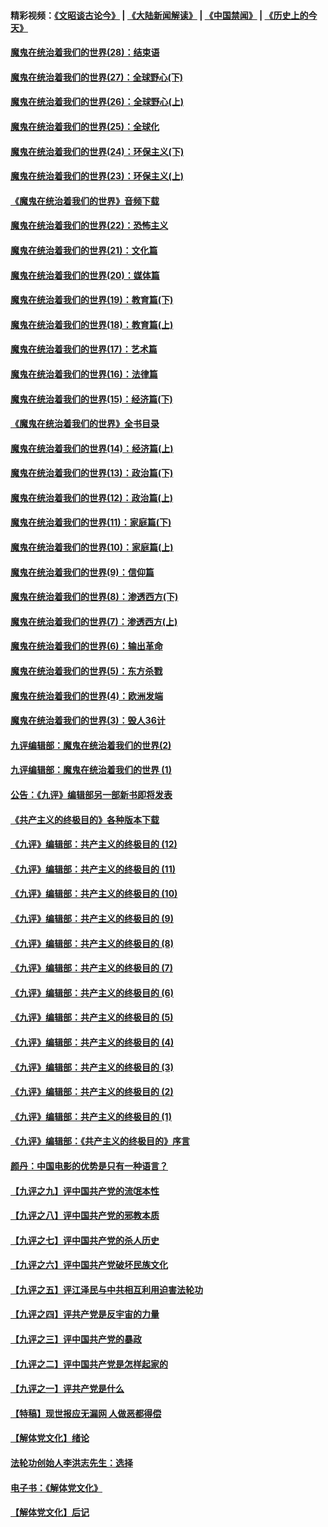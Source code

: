 #### 精彩视频：[《文昭谈古论今》](https://github.com/gfw-breaker/wenzhao/blob/master/README.md?t=01131230) | [《大陆新闻解读》](https://github.com/gfw-breaker/ntdtv-comedy/blob/master/README.md?t=01131230) | [《中国禁闻》](https://github.com/gfw-breaker/ntdtv-news/blob/master/README.md?t=01131230) | [《历史上的今天》](https://github.com/gfw-breaker/today-in-history/blob/master/README.md?t=01131230) 

#### [魔鬼在统治着我们的世界(28)：结束语](../pages/nsc422/n10936246.md?t=01131230) 

#### [魔鬼在统治着我们的世界(27)：全球野心(下)](../pages/nsc422/n10928319.md?t=01131230) 

#### [魔鬼在统治着我们的世界(26)：全球野心(上)](../pages/nsc422/n10900318.md?t=01131230) 

#### [魔鬼在统治着我们的世界(25)：全球化](../pages/nsc422/n10788205.md?t=01131230) 

#### [魔鬼在统治着我们的世界(24)：环保主义(下)](../pages/nsc422/n10695307.md?t=01131230) 

#### [魔鬼在统治着我们的世界(23)：环保主义(上)](../pages/nsc422/n10688613.md?t=01131230) 

#### [《魔鬼在统治着我们的世界》音频下载](../pages/nsc422/n10635553.md?t=01131230) 

#### [魔鬼在统治着我们的世界(22)：恐怖主义](../pages/nsc422/n10614727.md?t=01131230) 

#### [魔鬼在统治着我们的世界(21)：文化篇](../pages/nsc422/n10597706.md?t=01131230) 

#### [魔鬼在统治着我们的世界(20)：媒体篇](../pages/nsc422/n10586579.md?t=01131230) 

#### [魔鬼在统治着我们的世界(19)：教育篇(下)](../pages/nsc422/n10564808.md?t=01131230) 

#### [魔鬼在统治着我们的世界(18)：教育篇(上)](../pages/nsc422/n10526970.md?t=01131230) 

#### [魔鬼在统治着我们的世界(17)：艺术篇](../pages/nsc422/n10499093.md?t=01131230) 

#### [魔鬼在统治着我们的世界(16)：法律篇](../pages/nsc422/n10485969.md?t=01131230) 

#### [魔鬼在统治着我们的世界(15)：经济篇(下)](../pages/nsc422/n10469975.md?t=01131230) 

#### [《魔鬼在统治着我们的世界》全书目录](../pages/nsc422/n10464261.md?t=01131230) 

#### [魔鬼在统治着我们的世界(14)：经济篇(上)](../pages/nsc422/n10457370.md?t=01131230) 

#### [魔鬼在统治着我们的世界(13)：政治篇(下)](../pages/nsc422/n10448270.md?t=01131230) 

#### [魔鬼在统治着我们的世界(12)：政治篇(上)](../pages/nsc422/n10444576.md?t=01131230) 

#### [魔鬼在统治着我们的世界(11)：家庭篇(下)](../pages/nsc422/n10440961.md?t=01131230) 

#### [魔鬼在统治着我们的世界(10)：家庭篇(上)](../pages/nsc422/n10435448.md?t=01131230) 

#### [魔鬼在统治着我们的世界(9)：信仰篇](../pages/nsc422/n10432159.md?t=01131230) 

#### [魔鬼在统治着我们的世界(8)：渗透西方(下)](../pages/nsc422/n10429603.md?t=01131230) 

#### [魔鬼在统治着我们的世界(7)：渗透西方(上)](../pages/nsc422/n10426013.md?t=01131230) 

#### [魔鬼在统治着我们的世界(6)：输出革命](../pages/nsc422/n10421536.md?t=01131230) 

#### [魔鬼在统治着我们的世界(5)：东方杀戮](../pages/nsc422/n10417707.md?t=01131230) 

#### [魔鬼在统治着我们的世界(4)：欧洲发端](../pages/nsc422/n10414890.md?t=01131230) 

#### [魔鬼在统治着我们的世界(3)：毁人36计](../pages/nsc422/n10411583.md?t=01131230) 

#### [九评编辑部：魔鬼在统治着我们的世界(2)](../pages/nsc422/n10410036.md?t=01131230) 

#### [九评编辑部：魔鬼在统治着我们的世界 (1)](../pages/nsc422/n10406825.md?t=01131230) 

#### [公告：《九评》编辑部另一部新书即将发表](../pages/nsc422/n10405104.md?t=01131230) 

#### [《共产主义的终极目的》各种版本下载](../pages/nsc422/n10022138.md?t=01131230) 

#### [《九评》编辑部：共产主义的终极目的 (12)](../pages/nsc422/n9933272.md?t=01131230) 

#### [《九评》编辑部：共产主义的终极目的 (11)](../pages/nsc422/n9924973.md?t=01131230) 

#### [《九评》编辑部：共产主义的终极目的 (10)](../pages/nsc422/n9920883.md?t=01131230) 

#### [《九评》编辑部：共产主义的终极目的 (9)](../pages/nsc422/n9916363.md?t=01131230) 

#### [《九评》编辑部：共产主义的终极目的 (8)](../pages/nsc422/n9912488.md?t=01131230) 

#### [《九评》编辑部：共产主义的终极目的 (7)](../pages/nsc422/n9901176.md?t=01131230) 

#### [《九评》编辑部：共产主义的终极目的 (6)](../pages/nsc422/n9899359.md?t=01131230) 

#### [《九评》编辑部：共产主义的终极目的 (5)](../pages/nsc422/n9893174.md?t=01131230) 

#### [《九评》编辑部：共产主义的终极目的 (4)](../pages/nsc422/n9891246.md?t=01131230) 

#### [《九评》编辑部：共产主义的终极目的 (3)](../pages/nsc422/n9879879.md?t=01131230) 

#### [《九评》编辑部：共产主义的终极目的 (2)](../pages/nsc422/n9876205.md?t=01131230) 

#### [《九评》编辑部：共产主义的终极目的 (1)](../pages/nsc422/n9865857.md?t=01131230) 

#### [《九评》编辑部：《共产主义的终极目的》序言](../pages/nsc422/n9862666.md?t=01131230) 

#### [颜丹：中国电影的优势是只有一种语言？](../pages/nsc422/n9583062.md?t=01131230) 

#### [【九评之九】评中国共产党的流氓本性](../pages/nsc422/n737542.md?t=01131230) 

#### [【九评之八】评中国共产党的邪教本质](../pages/nsc422/n735942.md?t=01131230) 

#### [【九评之七】评中国共产党的杀人历史](../pages/nsc422/n733806.md?t=01131230) 

#### [【九评之六】评中国共产党破坏民族文化](../pages/nsc422/n731667.md?t=01131230) 

#### [【九评之五】评江泽民与中共相互利用迫害法轮功](../pages/nsc422/n730058.md?t=01131230) 

#### [【九评之四】评共产党是反宇宙的力量](../pages/nsc422/n727814.md?t=01131230) 

#### [【九评之三】评中国共产党的暴政](../pages/nsc422/n725597.md?t=01131230) 

#### [【九评之二】评中国共产党是怎样起家的](../pages/nsc422/n723946.md?t=01131230) 

#### [【九评之一】评共产党是什么](../pages/nsc422/n722529.md?t=01131230) 

#### [【特稿】现世报应无漏网 人做恶都得偿](../pages/nsc422/n4215167.md?t=01131230) 

#### [【解体党文化】绪论](../pages/nsc422/n1449356.md?t=01131230) 

#### [法轮功创始人李洪志先生：选择](../pages/nsc422/n3580738.md?t=01131230) 

#### [电子书：《解体党文化》](../pages/nsc422/n1573484.md?t=01131230) 

#### [【解体党文化】后记](../pages/nsc422/n1531999.md?t=01131230) 

